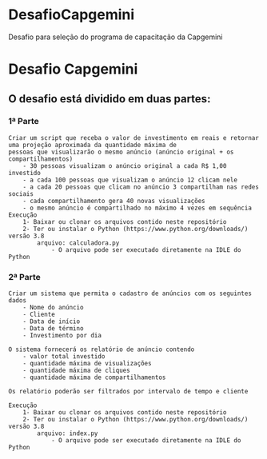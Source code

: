 # DesafioCapgemini
Desafio para seleção do programa de capacitação da Capgemini


# Desafio Capgemini
## O desafio está dividido em duas partes:
### 1ª Parte
    Criar um script que receba o valor de investimento em reais e retornar uma projeção aproximada da quantidade máxima de
    pessoas que visualizarão o mesmo anúncio (anúncio original + os compartilhamentos)
        - 30 pessoas visualizam o anúncio original a cada R$ 1,00 investido
        - a cada 100 pessoas que visualizam o anúncio 12 clicam nele
        - a cada 20 pessoas que clicam no anúncio 3 compartilham nas redes sociais
        - cada compartilhamento gera 40 novas visualizações
        - o mesmo anúncio é compartilhado no máximo 4 vezes em sequência
    Execução
        1- Baixar ou clonar os arquivos contido neste repositório
        2- Ter ou instalar o Python (https://www.python.org/downloads/) versão 3.8
            arquivo: calculadora.py
                - O arquivo pode ser executado diretamente na IDLE do Python
    
### 2ª Parte
    Criar um sistema que permita o cadastro de anúncios com os seguintes dados
        - Nome do anúncio
        - Cliente
        - Data de início
        - Data de término
        - Investimento por dia
        
    O sistema fornecerá os relatório de anúncio contendo
        - valor total investido
        - quantidade máxima de visualizações
        - quantidade máxima de cliques
        - quantidade máxima de compartilhamentos
        
    Os relatório poderão ser filtrados por intervalo de tempo e cliente
    
    Execução
        1- Baixar ou clonar os arquivos contido neste repositório
        2- Ter ou instalar o Python (https://www.python.org/downloads/) versão 3.8
            arquivo: index.py
                - O arquivo pode ser executado diretamente na IDLE do Python
